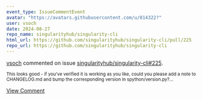 ```yaml
---
event_type: IssueCommentEvent
avatar: "https://avatars.githubusercontent.com/u/814322?"
user: vsoch
date: 2024-08-27
repo_name: singularityhub/singularity-cli
html_url: https://github.com/singularityhub/singularity-cli/pull/225
repo_url: https://github.com/singularityhub/singularity-cli
---
```


<a href='https://github.com/vsoch' target='_blank'>vsoch</a> commented on issue <a href='https://github.com/singularityhub/singularity-cli/pull/225' target='_blank'>singularityhub/singularity-cli#225</a>.

<small>This looks good - if you've verified it is working as you like, could you please add a note to CHANGELOG.md and bump the corresponding version in spython/version.py?...</small>

<a href='https://github.com/singularityhub/singularity-cli/pull/225' target='_blank'>View Comment</a>